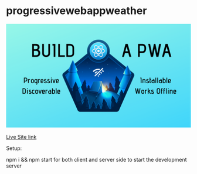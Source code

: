 # progressivewebappweather


![PWA](https://github.com/PRATIKNALAWADE/progressivewebappweather/blob/main/pwa.png)


[Live Site link](https://sad-poitras-0e9d8f.netlify.app/)

Setup:

npm i && npm start for both client and server side to start the development server
